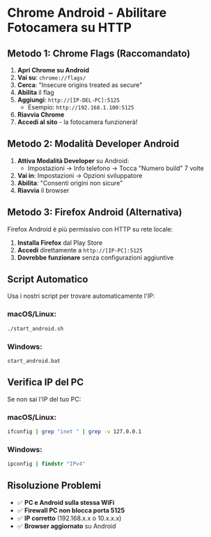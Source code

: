 # Chrome Android - Abilitare Fotocamera su HTTP

## Metodo 1: Chrome Flags (Raccomandato)

1. **Apri Chrome su Android**
2. **Vai su**: `chrome://flags/`
3. **Cerca**: "Insecure origins treated as secure"
4. **Abilita** il flag
5. **Aggiungi**: `http://[IP-DEL-PC]:5125` 
   - Esempio: `http://192.168.1.100:5125`
6. **Riavvia Chrome**
7. **Accedi al sito** - la fotocamera funzionerà!

## Metodo 2: Modalità Developer Android

1. **Attiva Modalità Developer** su Android:
   - Impostazioni → Info telefono → Tocca "Numero build" 7 volte
2. **Vai in**: Impostazioni → Opzioni sviluppatore
3. **Abilita**: "Consenti origini non sicure"
4. **Riavvia** il browser

## Metodo 3: Firefox Android (Alternativa)

Firefox Android è più permissivo con HTTP su rete locale:
1. **Installa Firefox** dal Play Store
2. **Accedi** direttamente a `http://[IP-PC]:5125`
3. **Dovrebbe funzionare** senza configurazioni aggiuntive

## Script Automatico

Usa i nostri script per trovare automaticamente l'IP:

### macOS/Linux:
```bash
./start_android.sh
```

### Windows:
```batch
start_android.bat
```

## Verifica IP del PC

Se non sai l'IP del tuo PC:

### macOS/Linux:
```bash
ifconfig | grep "inet " | grep -v 127.0.0.1
```

### Windows:
```cmd
ipconfig | findstr "IPv4"
```

## Risoluzione Problemi

- ✅ **PC e Android sulla stessa WiFi**
- ✅ **Firewall PC non blocca porta 5125**
- ✅ **IP corretto** (192.168.x.x o 10.x.x.x)
- ✅ **Browser aggiornato** su Android

